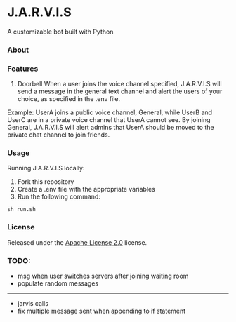 # J.A.R.V.I.S
A customizable bot built with Python

### About

### Features
1. Doorbell
When a user joins the voice channel specified, J.A.R.V.I.S will send a message in the general text channel and alert the users of your choice, as specified in the .env file.

Example: 
UserA joins a public voice channel, General, while UserB and UserC are in a private voice channel that UserA cannot see. By joining General, J.A.R.V.I.S will alert admins that UserA should be moved to the private chat channel to join friends.

### Usage
Running J.A.R.V.I.S locally:
1. Fork this repository
2. Create a .env file with the appropriate variables
3. Run the following command:
```
sh run.sh
```

### License
Released under the [Apache License 2.0](https://github.com/Spiderjockey02/Discord-Bot/blob/master/LICENSE) license.


### TODO:
* msg when user switches servers after joining waiting room
* populate random messages
----
* jarvis calls
* fix multiple message sent when appending to if statement
